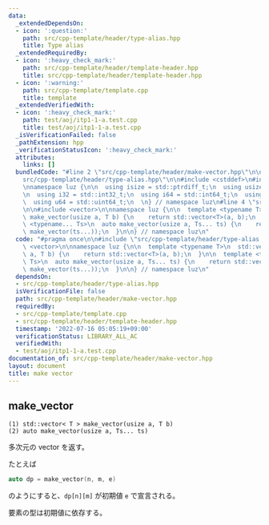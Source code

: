 ```yaml
---
data:
  _extendedDependsOn:
  - icon: ':question:'
    path: src/cpp-template/header/type-alias.hpp
    title: Type alias
  _extendedRequiredBy:
  - icon: ':heavy_check_mark:'
    path: src/cpp-template/header/template-header.hpp
    title: src/cpp-template/header/template-header.hpp
  - icon: ':warning:'
    path: src/cpp-template/template.cpp
    title: template
  _extendedVerifiedWith:
  - icon: ':heavy_check_mark:'
    path: test/aoj/itp1-1-a.test.cpp
    title: test/aoj/itp1-1-a.test.cpp
  _isVerificationFailed: false
  _pathExtension: hpp
  _verificationStatusIcon: ':heavy_check_mark:'
  attributes:
    links: []
  bundledCode: "#line 2 \"src/cpp-template/header/make-vector.hpp\"\n\n#line 2 \"\
    src/cpp-template/header/type-alias.hpp\"\n\n#include <cstddef>\n#include <cstdint>\n\
    \nnamespace luz {\n\n  using isize = std::ptrdiff_t;\n  using usize = std::size_t;\n\
    \n  using i32 = std::int32_t;\n  using i64 = std::int64_t;\n  using u32 = std::uint32_t;\n\
    \  using u64 = std::uint64_t;\n  \n} // namespace luz\n#line 4 \"src/cpp-template/header/make-vector.hpp\"\
    \n\n#include <vector>\n\nnamespace luz {\n\n  template <typename T>\n  std::vector<T>\
    \ make_vector(usize a, T b) {\n    return std::vector<T>(a, b);\n  }\n\n  template\
    \ <typename... Ts>\n  auto make_vector(usize a, Ts... ts) {\n    return std::vector<decltype(make_vector(ts...))>(a,\
    \ make_vector(ts...));\n  }\n\n} // namespace luz\n"
  code: "#pragma once\n\n#include \"src/cpp-template/header/type-alias.hpp\"\n\n#include\
    \ <vector>\n\nnamespace luz {\n\n  template <typename T>\n  std::vector<T> make_vector(usize\
    \ a, T b) {\n    return std::vector<T>(a, b);\n  }\n\n  template <typename...\
    \ Ts>\n  auto make_vector(usize a, Ts... ts) {\n    return std::vector<decltype(make_vector(ts...))>(a,\
    \ make_vector(ts...));\n  }\n\n} // namespace luz\n"
  dependsOn:
  - src/cpp-template/header/type-alias.hpp
  isVerificationFile: false
  path: src/cpp-template/header/make-vector.hpp
  requiredBy:
  - src/cpp-template/template.cpp
  - src/cpp-template/header/template-header.hpp
  timestamp: '2022-07-16 05:05:19+09:00'
  verificationStatus: LIBRARY_ALL_AC
  verifiedWith:
  - test/aoj/itp1-1-a.test.cpp
documentation_of: src/cpp-template/header/make-vector.hpp
layout: document
title: make vector
---
```


## make_vector
```
(1) std::vector< T > make_vector(usize a, T b)
(2) auto make_vector(usize a, Ts... ts)
```

多次元の vector を返す。

たとえば
```cpp
auto dp = make_vector(n, m, e)
```
のようにすると、`dp[n][m]` が初期値 `e` で宣言される。

要素の型は初期値に依存する。
